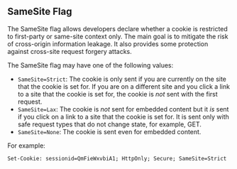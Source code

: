 ## SameSite Flag
The SameSite flag allows developers declare whether a cookie is restricted to first-party or same-site context only. The main goal is to mitigate the risk of cross-origin information leakage. It also provides some protection against cross-site request forgery attacks.

The SameSite flag may have one of the following values:
- `SameSite=Strict`: The cookie is only sent if you are currently on the site that the cookie is set for. If you are on a different site and you click a link to a site that the cookie is set for, the cookie is _not_ sent with the first request.
- `SameSite=Lax`: The cookie is _not_ sent for embedded content but it _is_ sent if you click on a link to a site that the cookie is set for. It is sent only with safe request types that do not change state, for example, GET.
- `SameSite=None`: The cookie is sent even for embedded content.

For example:
```http
Set-Cookie: sessionid=QmFieWxvbiA1; HttpOnly; Secure; SameSite=Strict
```